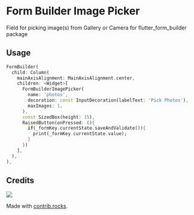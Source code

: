 # Form Builder Image Picker

Field for picking image(s) from Gallery or Camera for flutter_form_builder package

## Usage
```dart
FormBuilder(
  child: Column(
    mainAxisAlignment: MainAxisAlignment.center,
    children: <Widget>[
      FormBuilderImagePicker(
        name: 'photos',
        decoration: const InputDecoration(labelText: 'Pick Photos'),
        maxImages: 1,
      ),
      const SizedBox(height: 15),
      RaisedButton(onPressed: (){
        if(_formKey.currentState.saveAndValidate()){
          print(_formKey.currentState.value);
        }
      })
    ],
  ),
),
```

## Credits

<a href="https://github.com/flutter-form-builder-ecosystem/form_builder_image_picker/graphs/contributors">
  <img src="https://contrib.rocks/image?repo=flutter-form-builder-ecosystem/form_builder_image_picker" />
</a>

Made with [contrib.rocks](https://contrib.rocks).
